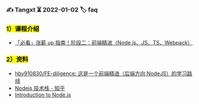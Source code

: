 ### ✍️ Tangxt ⏳ 2022-01-02 🏷️ faq

### <mark>1）课程介绍</mark>

- [「必看」涨薪 up 指南！阶段二：前端精进（Node.js、JS、TS、Webpack）](https://mp.weixin.qq.com/s/QgOdpAbGQmSom_DWJXHfKA)

### <mark>2）资料</mark>

- [hby910830/FE-diligence: 这是一个前端精进（后端方向 NodeJS）的学习路线](https://github.com/hby910830/FE-diligence)
- [Nodejs 技术栈 - 知乎](https://www.zhihu.com/column/nodejs-roadmap)
- [Introduction to Node.js](https://nodejs.dev/learn)